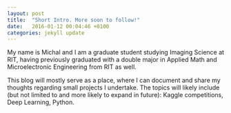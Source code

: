 ```yaml
---
layout: post
title:  "Short Intro. More soon to follow!"
date:   2016-01-12 00:04:46 +0100
categories: jekyll update
---
```

My name is Michal and I am a graduate student studying Imaging Science at RIT, having previously graduated with a double major in Applied Math and Microelectronic Engineering from RIT as well.

This blog will mostly serve as a place, where I can document and share my thoughts regarding small projects I undertake. The topics will likely include (but not limited to  and more likely to expand in future): Kaggle competitions, Deep Learning, Python.